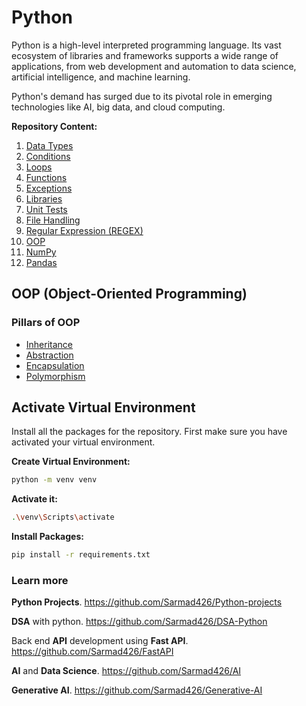 # Python

Python is a high-level interpreted programming language. Its vast ecosystem of libraries and frameworks supports a wide range of applications, from web development and automation to data science, artificial intelligence, and machine learning.

Python's demand has surged due to its pivotal role in emerging technologies like AI, big data, and cloud computing.

**Repository Content:**

1. [Data Types](/1-Data-types/)
2. [Conditions](/2-Conditions)
3. [Loops](/2A-Loops/)
4. [Functions](/3-Functions/)
5. [Exceptions](/4-Exceptions/)
6. [Libraries](/5-Libraries/)
7. [Unit Tests](/5A-unit-tests/)
8. [File Handling](/6-File-IO/)
9. [Regular Expression (REGEX)](/6A-Regex/)
10. [OOP](/7-OOP/)
11. [NumPy](/8-Numpy/)
12. [Pandas](/9-Pandas/)

## OOP (Object-Oriented Programming)

### Pillars of OOP

- [Inheritance](/7-OOP/1-inheritance/)
- [Abstraction](/7-OOP/2-Abstraction/)
- [Encapsulation](/7-OOP/3B-Encapsulation/)
- [Polymorphism](/7-OOP/5-Polymorphism/)

## Activate Virtual Environment

Install all the packages for the repository. First make sure you have activated your virtual environment.

**Create Virtual Environment:**

```bash
python -m venv venv
```

**Activate it:**

```bash
.\venv\Scripts\activate
```

**Install Packages:**

```bash
pip install -r requirements.txt
```

### Learn more

**Python Projects**. <https://github.com/Sarmad426/Python-projects>

**DSA** with python. <https://github.com/Sarmad426/DSA-Python>

Back end **API** development using **Fast API**. <https://github.com/Sarmad426/FastAPI>

**AI** and **Data Science**. <https://github.com/Sarmad426/AI>

**Generative AI**. <https://github.com/Sarmad426/Generative-AI>
